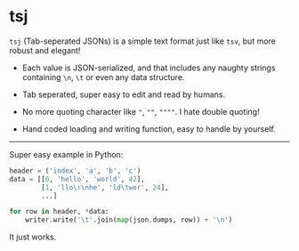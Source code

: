 # tsj

`tsj` (Tab-seperated JSONs) is a simple text format just like `tsv`, but more robust and elegant!

- Each value is JSON-serialized, and that includes any naughty strings containing `\n`, `\t` or even any data structure.

- Tab seperated, super easy to edit and read by humans.

- No more quoting character like `"`, `""`, `""""`. I hate double quoting!

- Hand coded loading and writing function, easy to handle by yourself.

------------

Super easy example in Python:

```python
header = ('index', 'a', 'b', 'c')
data = [[0, 'hello', 'world', 42],
        [1, 'llo\r\nhe', 'ld\twor', 24],
        ...]

for row in header, *data:
    writer.write('\t'.join(map(json.dumps, row)) + '\n')
```

It just works.
